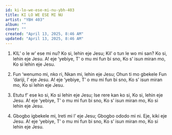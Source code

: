 ```yaml
---
id: ki-lo-we-ese-mi-nu-ybh-403
title: KI LO WE ESE MI NU
artist: "YBH 403"
album: ""
cover: ""
created: "April 13, 2025, 8:46 AM"
updated: "April 13, 2025, 8:46 AM"
---
```


1. KIL’ o le w’ ese mi nu?
   Ko si, lehin eje Jesu;
   Kil’ o tun le wo mi san?
   Ko si, lehin eje Jesu.
   A! eje ‘yebiye,
   T’ o mu mi fun bi sno,
   Ko s’ isun miran mo,
   Ko si lehin eje Jesu.

2. Fun ‘wenumo mi, nko ri,
   Nkan mi, lehin eje Jesu;
   Ohun ti mo gbekele
   Fun ‘dariji, l’ eje Jesu.
   A! eje ‘yebiye,
   T’ o mu mi fun bi sno,
   Ko s’ isun miran mo,
   Ko si lehin eje Jesu.

3. Etutu f’ ese ko si,
   Ko si lehin eje Jesu;
   Ise rere kan ko si,
   Ko si, lehin eje Jesu.
   A! eje ‘yebiye,
   T’ o mu mi fun bi sno,
   Ko s’ isun miran mo,
   Ko si lehin eje Jesu.

4. Gbogbo igbekele mi,
   Ireti mi l’ eje Jesu;
   Gbogbo ododo mi ni.
   Eje, kiki eje Jesu.
   A! eje ‘yebiye,
   T’ o mu mi fun bi sno,
   Ko s’ isun miran mo,
   Ko si lehin eje Jesu.
